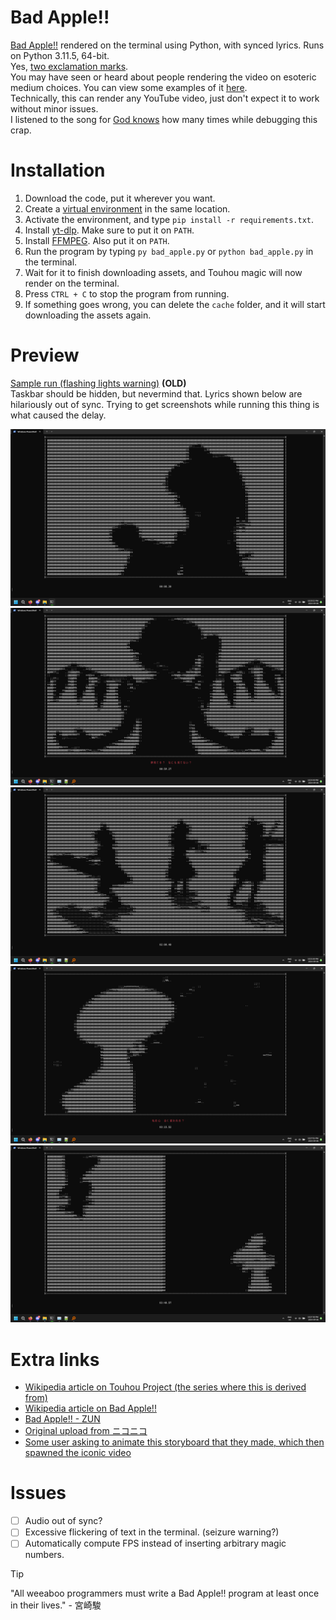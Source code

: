 # Bad Apple!!
[Bad Apple!!](https://youtu.be/FtutLA63Cp8) rendered on the terminal using Python, with synced lyrics. Runs on Python 3.11.5, 64-bit.  
Yes, [two exclamation marks](https://www.reddit.com/r/japan/comments/6u5evk/how_come_double_exclamation_marks_are_so_common).  
You may have seen or heard about people rendering the video on esoteric medium choices. You can view some examples of it [here](https://www.youtube.com/playlist?list=PLrjpwekK1wIAhdAOTmRyAryvpm45MutRu).  
Technically, this can render any YouTube video, just don't expect it to work without minor issues.  
I listened to the song for [God knows](https://youtu.be/WWB01IuMvzA) how many times while debugging this crap.

# Installation
1. Download the code, put it wherever you want.
2. Create a [virtual environment](https://realpython.com/python-virtual-environments-a-primer) in the same location.
3. Activate the environment, and type `pip install -r requirements.txt`.
4. Install [yt-dlp](https://youtu.be/5aYwU4nj5QA). Make sure to put it on `PATH`.
4. Install [FFMPEG](https://youtu.be/jZLqNocSQDM). Also put it on `PATH`.
5. Run the program by typing `py bad_apple.py` or `python bad_apple.py` in the terminal.
6. Wait for it to finish downloading assets, and Touhou magic will now render on the terminal.
7. Press `CTRL + C` to stop the program from running.
8. If something goes wrong, you can delete the `cache` folder, and it will start downloading the assets again.

# Preview
[Sample run (flashing lights warning)](https://youtu.be/yGg9V651lwg) **(OLD)**  
Taskbar should be hidden, but nevermind that. Lyrics shown below are hilariously out of sync. Trying to get screenshots while running this thing is what caused the delay.

![博麗霊夢](images/8.png "博麗霊夢")
![フランドール・スカーレット](images/10.png "フランドール・スカーレット")
![プリズムリバー三姉妹](images/11.png "プリズムリバー三姉妹")
![風見幽香](images/12.png "風見幽香")
![霧雨魔理沙と博麗霊夢](images/13.png "霧雨魔理沙と博麗霊夢")

# Extra links
* [Wikipedia article on Touhou Project (the series where this is derived from)](https://en.wikipedia.org/wiki/Touhou_Project)
* [Wikipedia article on Bad Apple!!](https://en.wikipedia.org/wiki/Bad_Apple!!)
* [Bad Apple!! - ZUN](https://youtu.be/Yw5HTeT_dis)
* [Original upload from ニコニコ](https://www.nicovideo.jp/watch/sm8628149)
* [Some user asking to animate this storyboard that they made, which then spawned the iconic video](https://www.nicovideo.jp/watch/nm3601701)

# Issues
- [ ] Audio out of sync?
- [ ] Excessive flickering of text in the terminal. (seizure warning?)
- [ ] Automatically compute FPS instead of inserting arbitrary magic numbers.

> [!TIP]
> "All weeaboo programmers must write a Bad Apple!! program at least once in their lives." - 宮崎駿
<!--全てウィアブープログラマーは生涯にBad Apple!!的なプログラムを絶対に作るよ。-->
<!-- "Anime was a fucking mistake." - 宮崎駿 -->